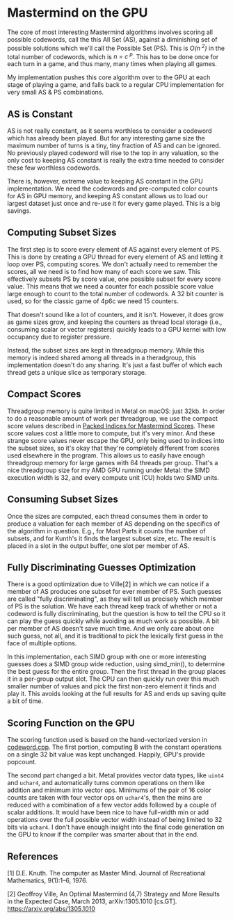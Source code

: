 # Mastermind on the GPU

The core of most interesting Mastermind algorithms involves scoring all possible codewords, call the this All Set (AS),
against a diminishing set of possible solutions which we'll call the Possible Set (PS). 
This is *O(n<sup> 2</sup>)* in the total number of codewords, which is *n = c<sup> p</sup>*. This has to be done once
for each turn in a game, and thus many, many times when playing all games.

My implementation pushes this core algorithm over to the GPU at each stage of playing a game, and falls back to a
regular CPU implementation for very small AS & PS combinations.

## AS is Constant

AS is not really constant, as it seems worthless to consider a codeword which has already been played. But for any
interesting game size the maximum number of turns is a tiny, tiny fraction of AS and can be ignored. No previously 
played codeword will rise to the top in any valuation, so the only cost to keeping AS constant is really the extra time
needed to consider these few worthless codewords.

There is, however, extreme value to keeping AS constant in the GPU implementation. We need the codewords and pre-computed
color counts for AS in GPU memory, and keeping AS constant allows us to load our largest dataset just once and re-use 
it for every game played. This is a big savings. 

## Computing Subset Sizes

The first step is to score every element of AS against every element of PS. This is done by creating a GPU thread for
every element of AS and letting it loop over PS, computing scores. We don't actually need to remember the scores, all
we need is to find how many of each score we saw. This effectively subsets PS by score value, one possible subset for
every score value. This means that we need a counter for each possible score value large enough to count to the total
number of codewords. A 32 bit counter is used, so for the classic game of 4p6c we need 15 counters.

That doesn't sound like a lot of counters, and it isn't. However, it does grow as game sizes grow, and keeping the 
counters as thread local storage (i.e., consuming scalar or vector registers) quickly leads to a GPU kernel with 
low occupancy due to register pressure. 

Instead, the subset sizes are kept in threadgroup memory. While this memory is indeed shared among all threads in a 
theradgroup, this implementation doesn't do any sharing. It's just a fast buffer of which each thread gets a unique
slice as temporary storage.

## Compact Scores

Threadgroup memory is quite limited in Metal on macOS: just 32kb. In order to do a reasonable amount of work per threadgroup,
we use the compact score values described in [Packed Indices for Mastermind Scores](Score_Ordinals.md). These 
score values cost a little more to compute, but it's very minor. And these strange score values never escape the GPU,
only being used to indices into the subset sizes, so it's okay that they're completely different from scores used
elsewhere in the program. This allows us to easily have enough threadgroup memory for large games with 64 threads per group.
That's a nice threadgroup size for my AMD GPU running under Metal: the SIMD execution width is 32, and every compute unit (CU)
holds two SIMD units.

## Consuming Subset Sizes

Once the sizes are computed, each thread consumes them in order to produce a valuation for each member of AS depending
on the specifics of the algorithm in question. E.g., for Most Parts it counts the number of subsets, and for Kunth's it
finds the largest subset size, etc. The result is placed in a slot in the output buffer, one slot per member of AS.

## Fully Discriminating Guesses Optimization

There is a good optimization due to Ville[2] in which we can notice if a member of AS produces one subset for ever 
member of PS. Such guesses are called "fully discriminating", as they will tell us precisely which member of PS is 
the solution. We have each thread keep track of whether or not a codeword is fully discriminating, but the question is
how to tell the CPU so it can play the guess quickly while avoiding as much work as possible. A bit per member of AS 
doesn't save much time. And we only care about one such guess, not all, and it is traditional to pick the lexically first
guess in the face of multiple options.

In this implementation, each SIMD group with one or more interesting guesses does a SIMD group wide reduction, using
simd_min(), to determine the best guess for the entire group. Then the first thread in the group places it in a per-group
output slot. The CPU can then quickly run over this much smaller number of values and pick the first non-zero element
it finds and play it. This avoids looking at the full results for AS and ends up saving quite a bit of time.

## Scoring Function on the GPU

The scoring function used is based on the hand-vectorized version in [codeword.cpp](../codeword.cpp). The first portion,
computing B with the constant operations on a single 32 bit value was kept unchanged. Happily, GPU's provide popcount.

The second part changed a bit. Metal provides vector data types, like `uint4` and `uchar4`, and automatically turns common
operations on them like addition and minimum into vector ops. Minimums of the pair of 16 color counts are taken with
four vector ops on `uchar4`'s, then the mins are reduced with a combination of a few vector adds followed by a couple
of scalar additions. It would have been nice to have full-width min or add operations over the full possible vector width
instead of being limited to 32 bits via `uchar4`. I don't have enough insight into the final code generation on the GPU
to know if the compiler was smarter about that in the end.

## References

[1] D.E. Knuth. The computer as Master Mind. Journal of Recreational Mathematics, 9(1):1–6, 1976.

[2] Geoffroy Ville, An Optimal Mastermind (4,7) Strategy and More Results in the Expected Case, March 2013, arXiv:1305.1010 [cs.GT]. https://arxiv.org/abs/1305.1010
